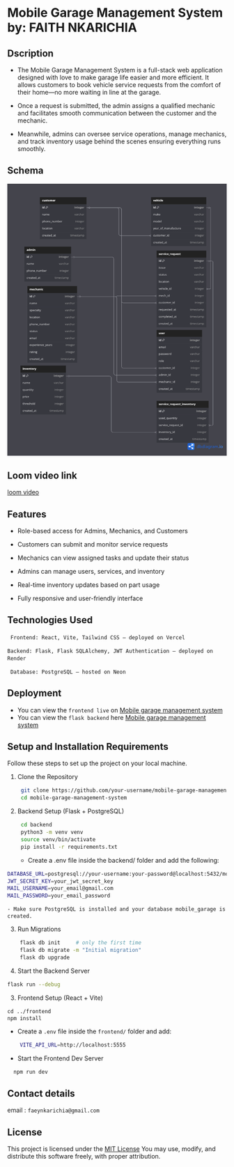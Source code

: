 # Mobile Garage Management System by: FAITH NKARICHIA

## Dscription

- The Mobile Garage Management System is a full-stack web application designed with love to make garage life easier and more efficient. It allows customers to book vehicle service requests from the comfort of their home—no more waiting in line at the garage.

- Once a request is submitted, the admin assigns a qualified mechanic and facilitates smooth communication between the customer and the mechanic.

- Meanwhile, admins can oversee service operations, manage mechanics, and track inventory usage behind the scenes ensuring everything runs smoothly.

## Schema

![ERD Diagram](./assets/erd.png)



## Loom video link
[loom video](https://www.loom.com/share/f662f09da538435eaf8be28bee7ca399?sid=2064e6da-0b84-4afe-9ce4-75c870c4bfe0)
## Features

- Role-based access for Admins, Mechanics, and Customers

- Customers can submit and monitor service requests

- Mechanics can view assigned tasks and update their status

- Admins can manage users, services, and inventory

- Real-time inventory updates based on part usage

- Fully responsive and user-friendly interface

## Technologies Used

` Frontend: React, Vite, Tailwind CSS – deployed on Vercel`

`Backend: Flask, Flask SQLAlchemy, JWT Authentication – deployed on Render`

` Database: PostgreSQL – hosted on Neon`

## Deployment

- You can view the `frontend live` on [ Mobile garage management system](https://mobile-garage-management-system-9jrg7bgvb.vercel.app/)
- You can view the `flask backend` here [ Mobile garage management system](https://mobile-garage-management-system.onrender.com)

## Setup and Installation Requirements

Follow these steps to set up the project on your local machine.

1. Clone the Repository
   ```bash
    git clone https://github.com/your-username/mobile-garage-management-system.git
    cd mobile-garage-management-system
   ```
2. Backend Setup (Flask + PostgreSQL)
   ```bash
    cd backend
    python3 -m venv venv
    source venv/bin/activate
    pip install -r requirements.txt
   ```
   - Create a .env file inside the backend/ folder and add the following:

```bash
DATABASE_URL=postgresql://your-username:your-password@localhost:5432/mobile_garage
JWT_SECRET_KEY=your_jwt_secret_key
MAIL_USERNAME=your_email@gmail.com
MAIL_PASSWORD=your_email_password
```

    - Make sure PostgreSQL is installed and your database mobile_garage is created.

3. Run Migrations

```bash
    flask db init     # only the first time
    flask db migrate -m "Initial migration"
    flask db upgrade
```

4. Start the Backend Server

```bash
flask run --debug
```

3.  Frontend Setup (React + Vite)

```
cd ../frontend
npm install
```

- Create a `.env` file inside the `frontend/` folder and add:

```bash
    VITE_API_URL=http://localhost:5555
```

- Start the Frontend Dev Server

```bash
  npm run dev
```

## Contact details

email : `faeynkarichia@gmail.com`

## License

This project is licensed under the [MIT License](./LICENSE) You may use, modify, and distribute this software freely, with proper attribution.
